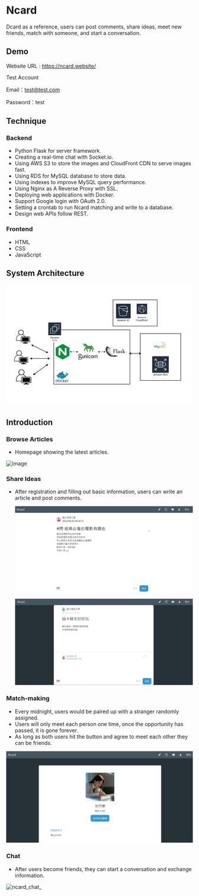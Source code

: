 # Ncard

Dcard as a reference, users can post comments, share ideas, meet new friends, match with someone, and start a conversation.

## Demo

Website URL : https://ncard.website/

Test Account

Email：test@test.com

Password：test

## Technique

### Backend

- Python Flask for server framework.
- Creating a real-time chat with Socket.io.
- Using AWS S3 to store the images and CloudFront CDN to serve images fast.
- Using RDS for MySQL database to store data.
- Using indexes to improve MySQL query performance.
- Using Nginx as A Reverse Proxy with SSL.
- Deploying web applications with Docker.
- Support Google login with OAuth 2.0.
- Setting a crontab to run Ncard matching and write to a database.
- Design web APIs follow REST.

### Frontend

- HTML
- CSS
- JavaScript

## System Architecture


![](./ncard/static/image/Diagram.jpg)

## Introduction


### Browse Articles

- Homepage showing the latest articles.

<img width="900" alt="image" src="https://user-images.githubusercontent.com/94737861/183302387-a8a571bb-5151-468c-8867-723e228669e8.png">

### Share Ideas

- After registration and filling out basic information, users can write an article and post comments.

  ![](ncard/static/image/ncard_post.png)

  ![](ncard/static/image/Ncard_comment.png)

### Match-making

- Every midnight, users would be paired up with a stranger randomly assigned.
- Users will only meet each person one time, once the opportunity has passed, it is gone forever.
- As long as both users hit the button and agree to meet each other they can be friends.

![](ncard/static/image/ncard_match.png)

### Chat

- After users become friends, they can start a conversation and exchange information.

![ncard_chat_](https://user-images.githubusercontent.com/94737861/176986984-711ef07f-30b9-42f9-b11f-d1031a8d1cdb.gif)


